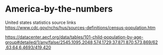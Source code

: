 # America-by-the-numbers
United states statistics 
source links
https://www.cdc.gov/nchs/hus/sources-definitions/census-population.htm

https://datacenter.aecf.org/data/tables/101-child-population-by-age-group#detailed/1/any/false/2545,1095,2048,574,1729,37,871,870,573,869/62,63,64,6,4693/419,420

